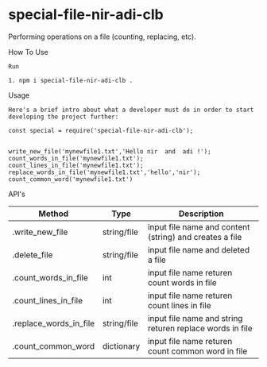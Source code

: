 # special-file-nir-adi-clb
Performing operations on a file (counting, replacing, etc).

How To Use

   
    Run 

    1. npm i special-file-nir-adi-clb . 


Usage

    Here's a brief intro about what a developer must do in order to start developing the project further:

    const special = require('special-file-nir-adi-clb');


    write_new_file('mynewfile1.txt','Hello nir  and  adi !');
    count_words_in_file('mynewfile1.txt');
    count_lines_in_file('mynewfile1.txt');
    replace_words_in_file('mynewfile1.txt','hello','nir');
    count_common_word('mynewfile1.txt')
    
    
    

API's

|Method|Type|Description|
|---|---|---|
|.write_new_file|string/file|input file name and content (string) and creates a file|   
|.delete_file|string/file|input file name and deleted a file  |   
|.count_words_in_file |int|input file name returen count words in file|   
|.count_lines_in_file|int|input file name returen count lines in file |   
|.replace_words_in_file|string/file|input file name and string returen replace words in file|   
|.count_common_word|dictionary|input file name returen count common word in file|   

